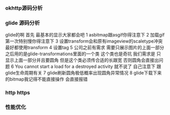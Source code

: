 ### okhttp源码分析

### glide 源码分析

glide的啊 首先 最基本的显示大家都会吧 
1 asbitmap跟asgif你得注意下 
2 加载gif第一次特别慢你得注意下
3 设置transform会和原有imageview的scaletype冲突 最好都使用transform
4 设置tag
5 公司之前有需求 需要只展示图片的上面一部分 之后用的是glide-transformations里面的一个类  这个类也是奇坑 
我们需求是 只显示上面一部分并且要圆角 但是这个类必须传合适的长跟宽  否则圆角会直接出问题
6 You cannot start a load for a destroyed activity 就不说了 自己注意下 跟glide生命周期有关
7 glide刷新圆角极低概率出现圆角异常情况 
8 glide下载下来的bitmap我记得不能直接操作 会直接报错

### http https

### 性能优化